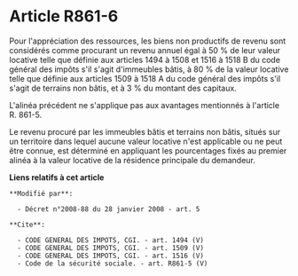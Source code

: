# Article R861-6

Pour l'appréciation des ressources, les biens non productifs de revenu sont considérés comme procurant un revenu annuel égal
à 50 % de leur valeur locative telle que définie aux articles 1494 à 1508 et 1516 à 1518 B du code général des impôts s'il
s'agit d'immeubles bâtis, à 80 % de la valeur locative telle que définie aux articles 1509 à 1518 A du code général des
impôts s'il s'agit de terrains non bâtis, et à 3 % du montant des capitaux. 

L'alinéa précédent ne s'applique pas aux avantages mentionnés à l'article R. 861-5. 

Le revenu procuré par les immeubles bâtis et terrains non bâtis, situés sur un territoire dans lequel aucune valeur locative
n'est applicable ou ne peut être connue, est déterminé en appliquant les pourcentages fixés au premier alinéa à la valeur
locative de la résidence principale du demandeur.

**Liens relatifs à cet article**

	**Modifié par**:

	  - Décret n°2008-88 du 28 janvier 2008 - art. 5

	**Cite**:

	  - CODE GENERAL DES IMPOTS, CGI. - art. 1494 (V)
	  - CODE GENERAL DES IMPOTS, CGI. - art. 1509 (V)
	  - CODE GENERAL DES IMPOTS, CGI. - art. 1516 (V)
	  - Code de la sécurité sociale. - art. R861-5 (V)

